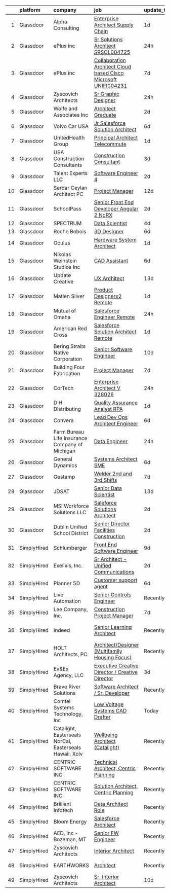 

|    | platform    | company                                                 | job                                                                                                                                                                                                                                                                                                                                                                                                                                                                                                                                                                                                                                                                                                                                                                                                                                                                                                                                                                                                                                                                                                                                                                                                                                                                                                                                                                                                                                                                                                                                                                                                                       | update_time   | location                  |
|---:|:------------|:--------------------------------------------------------|:--------------------------------------------------------------------------------------------------------------------------------------------------------------------------------------------------------------------------------------------------------------------------------------------------------------------------------------------------------------------------------------------------------------------------------------------------------------------------------------------------------------------------------------------------------------------------------------------------------------------------------------------------------------------------------------------------------------------------------------------------------------------------------------------------------------------------------------------------------------------------------------------------------------------------------------------------------------------------------------------------------------------------------------------------------------------------------------------------------------------------------------------------------------------------------------------------------------------------------------------------------------------------------------------------------------------------------------------------------------------------------------------------------------------------------------------------------------------------------------------------------------------------------------------------------------------------------------------------------------------------|:--------------|:--------------------------|
|  1 | Glassdoor   | Alpha Consulting                                        | [Enterprise Architect   Supply Chain](https://www.glassdoor.com/partner/jobListing.htm?pos=128&ao=1110586&s=58&guid=000001832118b030a673aee402de70f9&src=GD_JOB_AD&t=SR&vt=w&ea=1&cs=1_f1f412be&cb=1662707610096&jobListingId=1008123866594&cpc=C63BD00756FD6F58&jrtk=3-0-1gcghhc2qi3ak801-1gcghhc3bg4e2800-0f2919c186b0221f--6NYlbfkN0CmztqN_51rcXXt1zGaqXL2SM702I5KuCok5O3lQmzZOFwxmpqFAedJIljPvkZxaoGJet6BYg172VNEkO850YfjkdFH9wybXtlst-4EeIegnps1cUml9eupLBDoVMzly7tM8XzcwjG7q4JzjlWb1Bfowr_I-sMe6H0YmSNgc0r-X3QVMYBo8kkLVW-WeiNqMjw4oTtGi2RntVuGcceIELJlbo98L3isJ29HZxHsPwGc2BXZ6Yy07AbYecEiBBKHc19szj9r_DIaFejdKxH9olR72njTh0jv7FEZzT6sDWvPEddY7_rhtiEa6_66ZU42Ht1J7l6PV0oPTeqJkF1TedEasbc5oW0yYSiDFNYrhYq0dXrPSX_U-zOhtIkK90qgTh3raOD1snUksMy0JFjah2mPEQT_zOkGPjZYLVMb4lykGZJb-zO8QwKbNWo1t0iChB3TE29K7qU0POCgzszFe0kDtdgLj9BsmI93K-lFn5tmQqyfLX4GQKZW1FQ1OImPaFsY7ukloIXa38UQcY-D4vjr)                                                                                                                                                                                                                                                                                                                                                                                                                                                                                                                                                                                                                                                                                                                            | 1d            | Remote                    |
|  2 | Glassdoor   | ePlus inc                                               | [Sr Solutions Architect   SRSOL004725](https://www.glassdoor.com/partner/jobListing.htm?pos=124&ao=1110586&s=58&guid=000001832118b030a673aee402de70f9&src=GD_JOB_AD&t=SR&vt=w&ea=1&cs=1_6ff80830&cb=1662707610095&jobListingId=1008126519876&cpc=47CFDC01B3F81FAC&jrtk=3-0-1gcghhc2qi3ak801-1gcghhc3bg4e2800-0a40b7eeb76975a9--6NYlbfkN0B4q5ZfxtiYuHthRCrlNTaH3IgnRrb9iipLWN6eJD-7mZ_ik5fnnuNKhefJl6Hd362-IF2QEnl7wuFsiZNAWhMq9kWoPPEJl1ucA1dW6w9lfaRNQ7N6r5SWeutZ-_DPHH6zMoHjMb6rgoyo10osjnRgmQyNexeCaq8U-LR3WrfL5MqrAFM4x-ZIB-pSWU0Fz_W55Wpr8tzULZMDy5fHjVei9qKLhRdUH4U5sCDrfy-ujuQhjIsq7tkBuUKlIjrql9PKcuQFMLbtWEQIfffWRQv6s9WgVhF7yV6dXozaMGZHQMsSp3ba0CUob9epA-kDrbTHt6O21_vlUH0PnN4F8mP2y6YNFHSyU4gLD7CUKm_waY6sYaMQV_59aRPz5Ms8SZ36qpV3x0clSYWdVM-xv9_lOcgpkmrqwDr1_gA7vtwtQ2VtkME07cuC74YK_ro0jkwMhCefehBuplxYakM-lbA9B4_bbuf0CbeGX57WKck93LrLC6OhXqiXdxj6B75rSefZzhsTP5qdtoqveL5Z6581OiWH4vgyvkw%3D)                                                                                                                                                                                                                                                                                                                                                                                                                                                                                                                                                                                                                                                                                                             | 24h           | Milpitas, CA              |
|  3 | Glassdoor   | ePlus inc                                               | [Collaboration Architect  Cloud based   Cisco   Microsoft    UNIFI004231](https://www.glassdoor.com/partner/jobListing.htm?pos=111&ao=1110586&s=58&guid=000001832118b030a673aee402de70f9&src=GD_JOB_AD&t=SR&vt=w&ea=1&cs=1_76cbffc6&cb=1662707610093&jobListingId=1008111501003&cpc=47CFDC01B3F81FAC&jrtk=3-0-1gcghhc2qi3ak801-1gcghhc3bg4e2800-145419c00ece1ac5--6NYlbfkN0B4q5ZfxtiYuHthRCrlNTaH3IgnRrb9iipLWN6eJD-7mZ_ik5fnnuNKhefJl6Hd361Yl6PZgXliU_tR5RV7_TL4njM3YwuRYc43Z4IfFxjfcBfirQSRCYblghb2-5P3vKrojnzRJnYj7coYTuNhkT7_aWltj0nCFX0-n_0TzyFsZArV_0CFrB2AsoBLGrUV5py3dxa--Ywz5XAOveHO9ls0FepP-bnfH6b3T3t68_en4qKYaX00zg3JLLQcd0nsAwlkbIhS2CnrKdnD-ATS8NTRrAd3KCEcS0U9D21rV_f2wXQJ_BBcswc1325bPpb_xy5uaFJZTmiImkMGRQRlFlje_PQH_KBxr4AXsFq31Oc06OOdTUKrkWO-3F6vLoq3949llqOi_gEoXsDYsuzf9wTT3JtUomly_EqL4o2GamM9XE-Y7GfsuuDfa-cFX_1fy3T9AAB6LmW84YQC_szImVendYr-Ilbl0xQDwvPCbE_CElHD4JffqoyU37K0noQxCYVZyeeioU6G4RImeiA5VvPRlDZaNeprK5JnvwJIAvg8gEGJM_-UuFcn3I75ru4AjkxkzOmE2HOp0vQoZhEzIIQ_)                                                                                                                                                                                                                                                                                                                                                                                                                                                                                                                                                                                                                        | 7d            | Remote                    |
|  4 | Glassdoor   | Zyscovich Architects                                    | [Sr  Graphic Designer](https://www.glassdoor.com/partner/jobListing.htm?pos=122&ao=1110586&s=58&guid=000001832118b030a673aee402de70f9&src=GD_JOB_AD&t=SR&vt=w&ea=1&cs=1_4ad1845e&cb=1662707610095&jobListingId=1008126238937&cpc=F7A2269C793D5877&jrtk=3-0-1gcghhc2qi3ak801-1gcghhc3bg4e2800-1b776bf8ab96afb4--6NYlbfkN0A-cCLwqDCxWDl5XOvDXmRd_jo8w6VlaaYLlS1nNaGWYDcvOh7vx8j85Kn1vf8hkKWxLVP-zaNRCVWkpFpeFp5NM0QFF2HgZn8W5knSE1uo_nrxxi8y3d23gAsknojnflT6Knut6PzsNs33P7FvAuz1uqgoLaq-_n1z4wdT9F4Q9pRZwueVyk-GdY-PsgVvz60mQ4bhn7QNkOsD46bPEToYzoNDkuxuf-1HhzFGrklZvhdS3c1Lm-9v85LFdw2oRcyUBmL0IQgW63ornxdJoATBWE3Gqjw6D49PyfwtbgYYUcTcJHop9pdyrJ-YvXMjO1nwdslCP8oBallkkRIjDKX1qQ1TZlR73eqYmv8myUTWj_kd8g4eXEPZFgU02Tjf-V-u9CUkKFKiFbNfiBWKoTs_PPxCmsRMmRUKcUCzkQi_2pZFUP-1iuTW-ioNdZBuan_9euATcd4nnQr1FT6GN63_8x-43RqC2H3hdrLhdNMnEXN15-IpDMfSStqza9TfRMg%3D)                                                                                                                                                                                                                                                                                                                                                                                                                                                                                                                                                                                                                                                                                                                                                             | 24h           | Miami, FL                 |
|  5 | Glassdoor   | Wolfe and Associates  Inc                               | [Architect Graduate](https://www.glassdoor.com/partner/jobListing.htm?pos=126&ao=1110586&s=58&guid=000001832118b030a673aee402de70f9&src=GD_JOB_AD&t=SR&vt=w&ea=1&cs=1_f8fe0b2b&cb=1662707610095&jobListingId=1008122110223&cpc=03F67E1B243A1AE3&jrtk=3-0-1gcghhc2qi3ak801-1gcghhc3bg4e2800-9a2d8be063e10eab--6NYlbfkN0DSuD1-i6yOw0A_spq0-wUw3pG4wGEpwghfMfT3FNG6r9av4v2MNC0Ecwcxp_prGNJXJCaZUQZWQsTpWn72rWNk7diq2XhfkdvSQfwFSet9Uj9AHUzgUOyciT9F_k_EmnaQYGMEpJKAvYa3RsTQ9_lhg9nCJZTY6f3pYCpvWBjhdTC59tZs28_n_-6u7z6qRE5FuqHDrj4tWFiWsz91iG7CN0oAktc8HGr8ycOBHWwJWs64m7_1Qe2IIU4b-FYP66cugHuvoR21AZS2F0wGUoP5Zzv6hLddf-m1syTYoTBq-GaMSUEownOIPKaKPfh2LGt133jM6b7UaIkkD5Y8-IjnXP4Vxi76EbArrQukMFUurB-FMWX9sfPd8NslvAFAmeG3WGapbd05oYqR1geS2z4f0XovYqEpsLWgXbCW5KuuXkVkwS-RBVt5_wpLbEb8Q0oLuXHnc-ZAWIjE-pyzDq8dLp-4soFrweHD8ftO71DyaDCEImFSevKE4G-9-ObuJCv26ySNtfLBCkLa07mZBgCKiUOEGYQQ0dFv2Cq9dm5TeEq7p_Mhg6Wqsfm0M2uN3vI%3D)                                                                                                                                                                                                                                                                                                                                                                                                                                                                                                                                                                                                                                                                                               | 2d            | Fort Wayne, IN            |
|  6 | Glassdoor   | Volvo Car USA                                           | [Jr Salesforce Solution Architect](https://www.glassdoor.com/partner/jobListing.htm?pos=102&ao=1110586&s=58&guid=000001832118b030a673aee402de70f9&src=GD_JOB_AD&t=SR&vt=w&ea=1&cs=1_7ec360d2&cb=1662707610091&jobListingId=1008114221321&cpc=878687325D2A5CC7&jrtk=3-0-1gcghhc2qi3ak801-1gcghhc3bg4e2800-8895955db7092102--6NYlbfkN0AO-lx13pzomzdSppJUWL3QXsQT8oyFk4U4LWH8QC50Ctogpds75WzduLbwVCt0i-ZrUHt8k36owMUDCSV4qAr0CS75ll3MzvkkwJvSla3IzsC9_BvG2WEVBRbb8LPcOz-eyID65ahjECUD7PQLg-FmCtFYjODmk0gFBA9DIh81l81LtSj1WxXyRmR4_sn95lC-5BYzTZ46il0YU94UVNkRdqT_wHlzLqZBiPgHYRA5ohWqUFz2ypxR1KB0wjKVteDar4i_tn7eCZdP3P3lOg4lQHYT2sfZ8Ge94xn5eVkOe2KqHAqpIgRHTQo9PkPKakwthBYCRXZGuL711rFEKaEaQBCKYoogF8bBWUkq63ITf49-KjeEXVjeeJySF806QHHOoiEQoT9B46hu71jMq1LGSsNzTaqMapRh44IP0htbunq3HsioKIPKSR6FCJ-rDyD7sw2HBwEjjk21Ho2mmG8nKbZ6fYvukF7ImjK91vnfO8nKx2azkmWmau4b0K7ZcFAlFVnXe7nEx8K2KpZ3sWot)                                                                                                                                                                                                                                                                                                                                                                                                                                                                                                                                                                                                                                                                                                                               | 6d            | Mahwah, NJ                |
|  7 | Glassdoor   | UnitedHealth Group                                      | [Principal Architect   Telecommute](https://www.glassdoor.com/partner/jobListing.htm?pos=123&ao=1110586&s=58&guid=000001832118b030a673aee402de70f9&src=GD_JOB_AD&t=SR&vt=w&cs=1_55bd9354&cb=1662707610095&jobListingId=1008122745037&cpc=4F748F1840550ABC&jrtk=3-0-1gcghhc2qi3ak801-1gcghhc3bg4e2800-271d9ce694f8eca2--6NYlbfkN0C8O9VKdOj_1Zh75e9_CvYhSsWVxS1Pvi5WUWhsf4w7FOycHcR50Ta-CQORLM6vDVeyuIfRzE9NGJXYRHLhwj86VBnkZSCwwbk85Z9Lhsptl-YIAojNE3--OVbo3RcOH6Jdjt6uTlIKQPq_AAPtzGhO1x8tXrSCZ2EMGWt0ezkAhZjxjRv4f7pelOVLC5R26Gh4XKCy621ACIrRENdgYx8kH2EWa4oZahoQCxvleEInWqzLK7vnMykv7aIqEHyLDsRfLPuJOI__LXPFaobcKALi244RP18TXWXRYAfobV-9GfOM9sFAETaam9eFb3hnTZGrLg6rqIL0Dl7mfHgkxmcFGhj2VFCUiAKs0hmZAWbNWBqhgMS_JPUIBEoNadQ5Be3XwkH_zx9DWksgoXO5Jf-m__U_IB1O_0MonJj-mgikSOrEpRgA-OTTVH32nwQ5dvI%3D)                                                                                                                                                                                                                                                                                                                                                                                                                                                                                                                                                                                                                                                                                                                                                                                                                     | 1d            | San Antonio, TX           |
|  8 | Glassdoor   | USA Construction Consultants                            | [Construction Consultant](https://www.glassdoor.com/partner/jobListing.htm?pos=101&ao=1110586&s=58&guid=000001832118b030a673aee402de70f9&src=GD_JOB_AD&t=SR&vt=w&ea=1&cs=1_9318f334&cb=1662707610091&jobListingId=1008119416540&cpc=FE3523028A84C9DA&jrtk=3-0-1gcghhc2qi3ak801-1gcghhc3bg4e2800-c45002d9429f7e6f--6NYlbfkN0Bi-g4OEguhQEx4pjzkmulzkFDPdVMQm6g82nLRMcVRUEL01Dp3X9kPhD_HE5lV52XpYshjxGADEFbLnsoa77zKfnqKdgV77-efptYxp0yYS2mm6t3NqzlB_U5TQzrVFb4xWwf-nafahi5oHN5BeukPpwjVysTnjws6SyI-VCi2IZAL6ufjJ-wXJ0xSqPo9hkS7gLwBSFaCxGhqs4ufmtsTjEDD8jM4icYEhjD3lpYMBHz5mhI9_kufmBPcJuvlpUhSd8TLU3JkRXCdw1TuCC5eAcaDkrwlS6NL_jzBwXhLbXGlzRlsXDrYyPCI8T-bfBgF4_zG1LyOKgnfVDpxu4tKw1DhpqUPPKeMZSkD-AEPFTRDkML8OSvpo2GPIXn7PCo86738R9nmy3us-eXB6Nk45czIQxSGbCjKk_OcqZP-UeyNdnolmibjbPsZz1Boqyei1eCu0fWnmbxsCA_I06wwdYV75gUFgSvl4M8djT_JQewSYnAibAvTMCvpMPgMmsvJKrWT00Q1dA%3D%3D)                                                                                                                                                                                                                                                                                                                                                                                                                                                                                                                                                                                                                                                                                                                                            | 3d            | Austin, TX                |
|  9 | Glassdoor   | Talent Experts LLC                                      | [Software Engineer 4](https://www.glassdoor.com/partner/jobListing.htm?pos=106&ao=1110586&s=58&guid=000001832118b030a673aee402de70f9&src=GD_JOB_AD&t=SR&vt=w&ea=1&cs=1_ca258835&cb=1662707610092&jobListingId=1008120854082&cpc=0AD9CBC11EB69ADD&jrtk=3-0-1gcghhc2qi3ak801-1gcghhc3bg4e2800-07719271820f7c5f--6NYlbfkN0APToHrk7ILONyRglvlT3LJMO76dZGJsKlG8WQjsY8CqzJJDeCOMXQiq7VA7DWOeFVRHHKtoArcDxj5FlvAFsSOrl0vo8PbMf3oi3NftUsHmaPnnNWQ174OElIh9a5SBLBgdpXh5JcjYlIwuEWo6hGnQSEFJm6B-0qQNJdDciyKV3B3TMVOitN-QNKJQaw9fQHKFVmAKhkUfz4FADSyO99jyKzSUwXsGk_hZmOCuq1MMwtm8xoAtQ5VnKkVqhXLNabUIulpMXkGHFrNnAfrFgYtWhLOI4KpqpYyMve_Orpgf9Zknhon4wmNymov0A2GXVd14VKXRpS5j9gSP1mJTRdU17yKGSlocOuGNjSoHFSJ_tykW8wgucm7y9XI0FSyLsCQbt4EYsAYevaflXno1IhekvGuRg7gFyMa9nRidpop8GcX_cE6IC84DwXtY9e9VYNyQaFcvYflO4CItNHtdlJCNJz4sC4l1qthX_6Hx9cbHZAZP2oHECEMDed9OnfgDOGeq61-jdWdXQ%3D%3D)                                                                                                                                                                                                                                                                                                                                                                                                                                                                                                                                                                                                                                                                                                                                                | 2d            | San Diego, CA             |
| 10 | Glassdoor   | Serdar Ceylan Architect PC                              | [Project Manager](https://www.glassdoor.com/partner/jobListing.htm?pos=103&ao=1110586&s=58&guid=000001832118b030a673aee402de70f9&src=GD_JOB_AD&t=SR&vt=w&ea=1&cs=1_ed4ff499&cb=1662707610092&jobListingId=1008098608273&cpc=9C4E0D792DD2EC34&jrtk=3-0-1gcghhc2qi3ak801-1gcghhc3bg4e2800-f7fa12e3d7c7223d--6NYlbfkN0DU4x5ibxDlcSVArBjoXCV3nOlcLa19PJs1BqdU9Dxbj8SzLpnFmEuwkZNuICGMMHEVcdXDIHfT5s5j3UOtYEpoiUczjQiL11nzaRyAVmET8nMsKJTOj9GrAQOpvJLGLxlzxrmbDRo5Ne7l8fKbS6RR_dsvtQHdJtlOYCioaj5wAiU3VQxLhnbIAgdCbgwEj819Ge6mYEQb60bYg9SXez3AYJ9gK470SpbBs9KKuq2p3EK3w4tJr3LZSCHntPjLKU00xxjZO6zC7uYZGDkUxS86YhTRVRY36h1kuxkC5DdeGlBjZsBLNJ--7ZA_UzwLeUOJdFjd0UU5TzstFCZQyEosMeG32bL4hd_sXxICvBZAoiOxBlitJ3-lKKv4P8cxpoCVIGNqDXgE61JKv2fenCzddJZFLM2RVlH3SlAxhvZaMCYlgjiGYa97SZcDc_mPmVEsoCVJjS8r11dMAl0v2LqdqdkbB-EXZhrQzIz0v_wJqolgPaxSlagVyq2aAbcHrByW19lbK_krSw%3D%3D)                                                                                                                                                                                                                                                                                                                                                                                                                                                                                                                                                                                                                                                                                                                                                    | 12d           | New York, NY              |
| 11 | Glassdoor   | SchoolPass                                              | [Senior Front End Developer  Angular 2    NgRX ](https://www.glassdoor.com/partner/jobListing.htm?pos=120&ao=1110586&s=58&guid=000001832118b030a673aee402de70f9&src=GD_JOB_AD&t=SR&vt=w&ea=1&cs=1_793b736b&cb=1662707610095&jobListingId=1008121512319&cpc=8795CF9063CD573D&jrtk=3-0-1gcghhc2qi3ak801-1gcghhc3bg4e2800-ef4c34bf84fcf32f--6NYlbfkN0CtwOkgDuej6vPfWODMxjOIyNEohQmdYMppGq8y8dOpBjbpduG2qn5B-t0q6mxYb5bHuJnKIx2GxG2QXDeO3IazNtb0diORnR7P6YQFnu0XLDnKCrmK2whw0KfA0431iy8rO_ADJIhazAIqCn-LViD4QnygFJLOl0ycfJ-TG_BHvyKdKe_Jjz_bURH4Q1gs_VlddhIFyiTk2JDAk2mw6Ce57pDKCDjteDsoCDSJToohtlSV8a-ZD9mG7DM-4bYjAWMcbxodDE9KwyKs__iA2lHJuEARCPU2rWxIHqBe-ahoDPWoS7fUNvQWhIlK8DHUTtepTkevcEWxLpL4-DARultWmfo-vrpFPs4OJML-Rvs920a6T1Uymk4uReASNAIbe_fbb9v8OqXSgEE4QDDSEdn_7uZKESIrIpQUeCnSu3LKHL6hWvIKC_kYSHtWpJevbS-HzKThkFYTKbIdyb9fti_lCC6V0deVhIZhR7ndaJNGlabIYTNong9wa42ZbTF0MgU%3D)                                                                                                                                                                                                                                                                                                                                                                                                                                                                                                                                                                                                                                                                                                                                   | 2d            | Remote                    |
| 12 | Glassdoor   | SPECTRUM                                                | [Data Scientist](https://www.glassdoor.com/partner/jobListing.htm?pos=118&ao=1110586&s=58&guid=000001832118b030a673aee402de70f9&src=GD_JOB_AD&t=SR&vt=w&cs=1_d0b4380a&cb=1662707610094&jobListingId=1008117162720&cpc=BAB9AA3F436D8911&jrtk=3-0-1gcghhc2qi3ak801-1gcghhc3bg4e2800-a5b87d4596beee93--6NYlbfkN0CeXNZYxOzgf11O9-TFJft4I5QLQjKTqoL33Rtx55G7TvJvoeF0OvnalWemQxNwsZtvtuPLwSJKvWWC3hv636-1U5zIEbFuJcz35MgsyXELvG8_s7lmUwZEG5hdQZF_w5oRZtbWpazCByXPYETr_QctinUgdujG4yabY206OGN-Mn5h7mG-EK0k_hBLiHoEOv2gDwe9lCowa9GKlsj-vbs06eqYFDR9KtfzES2CL5tJMNvTiFkcqAhixvZNLkLtXizttcBOZ5DX-3bbR4MYLn6mL7KfER61H1m62VswOIx7CFyOEw44ZwEzPsSIJpjoJrcYw6rbb2fru3LiFPeMtsR8GcJtVzcCGv6Rlo_11jJnTjJCYStxnlABoduY3u6Lfr78_dCn1wNYHcI2K2Wdn4JxQ54SQUVNUk2YS50AirFbnnYUCdCnRzDG)                                                                                                                                                                                                                                                                                                                                                                                                                                                                                                                                                                                                                                                                                                                                                                                                                                                      | 4d            | Denver, CO                |
| 13 | Glassdoor   | Roche Bobois                                            | [3D Designer](https://www.glassdoor.com/partner/jobListing.htm?pos=112&ao=1110586&s=58&guid=000001832118b030a673aee402de70f9&src=GD_JOB_AD&t=SR&vt=w&ea=1&cs=1_b95a4f94&cb=1662707610094&jobListingId=1008113790270&cpc=FD56AAAF1899B499&jrtk=3-0-1gcghhc2qi3ak801-1gcghhc3bg4e2800-e43f062140853234--6NYlbfkN0BKk0BP73Edisr-wZ1rS4C1GbKnMOsvdEpjijXua_ZIviSv3mvQFk-cfmaFMWQT51CDV1OtzRpnb5dnmyueFdsVUe5Hd5waglllH795DWP34YlpCryXhAavGH9OU89PQKkwlEfQkedyRUJEOTI-GBL2gjSbdos3_qHMhupJS_RKWMJdVNWe8A-WOqcARP-DiMmaj-5hjFhru8Wz38tKoDAadR4_l6bPBw24bLCQlcU7UIEYGndSkuM7UIUjMGhWuE6daNm-_Ab0GgC8pT199ia55FL62FzIyVOL_S_0CAnbbYRWG8tPdnC5pEq_g5QDKKxjrEd0mz4Ao5IeG9SfkRHIE7zyVk02tee6wr6fWf5yOZnwywKaOtGJaTbZ5OlWO05iHaxnvn2zSmGtgixF3kINs1VNlxUf8oSq8FQqE2otDxCrti7y51WDAddXTQ3xgScZMl1PiDHJ4-t9wmUsh4cV7xNcEf2HAklat_cvUJKZert94HT0-1L5)                                                                                                                                                                                                                                                                                                                                                                                                                                                                                                                                                                                                                                                                                                                                                                                    | 6d            | Chicago, IL               |
| 14 | Glassdoor   | Oculus                                                  | [Hardware System Architect](https://www.glassdoor.com/partner/jobListing.htm?pos=105&ao=1110586&s=58&guid=000001832118b030a673aee402de70f9&src=GD_JOB_AD&t=SR&vt=w&cs=1_9df8fa23&cb=1662707610092&jobListingId=1008123412388&cpc=A0637F14311B9419&jrtk=3-0-1gcghhc2qi3ak801-1gcghhc3bg4e2800-7498725bb33a79b0--6NYlbfkN0DYl4UJW4r1Vl7FEn6T9F-rD9lpC-0oMJVSiWjK_MGUd8e8cHXcpv6KPyjLHZEfqkVogC66cl0Kf53iEY2NG-8uRKbmsk36Hu5eeb2lhUliVHhSeYP_GayDH4LTvHZhd2xkywMTopsgZq2sOQJP0gsQDbVPWH9qa-Wb8cpi9oQKib6biCR6QL89LsD_sTEf_DYV70bkQkk_vUR9obQFtUzY0GXFg73unFAqfSG50tydBCeUWHUs83I459FmQ2tXo_vHhrGr6ghf3vMMfLXSsNo5MZPg7RuZB4B9WIiThtF1bWwK4tNjPi8D6LaxfcYz3n166GJYIJdSfy7Tvqn3_TnVfCvRYHQXX7TTEiHg-JA7TEc8723gcU8x-sz1QtY6nHqgqA6xher-m2jIDrJgutLzrkwDh35jP3VfAaRsA51c_Mdxfoza57-7a6jr0WmTc1_R8ps6i40YHmTlYmUUGfvD1nk7JsXrYdJ_VckR3tcW6b06aCnZXAJWtDPnlQhuH147T97swhTlYGgrzyiKWoDwCtmxUXGavTN98fdl_s5rQ5NvmRi7olxfDFhs3z5VSdAonIue1YwoJRgNAAXGek-ZfYbGnKjZEz1IsL-BFD3stoAvEoF4yv4H0UKbf0SUBiJ4qwmLBxUGgTkjyNk6c2bdg36imHNRV2gzR_ihTh7_C9s1C3p4_2izwvLrqWGh7jDTdNxn_oUgNwz8_WSGM0wCwQyUY40sjbFz_ZKA9SbyJY1ttdx2PYKQGdXgxlo7Df0tb3A69JNHQJJAJbAXxslyhX3WipbzYkyLNxFacC5o7zGGS7bgTC_yQ1ONnIc3heerMPygUMB6XpefVl5mh27zl9-LEc-yLJSTQ9EzICxMDSRSKfnMNrPi7o2uBz8KqyUXa0kIybp5QQnrjy1JpsqaID9NF9d94i6oJpGQG_LcomMXy_C3jc_zl5Vyc6KzlEzAp0ymEJ8DF59UKEHzxPljalk2w0-1c23LIp9YReYbhkuSRP3ATA9tkU4CcDfsl6ipWKw9xSmUihxta1sABAJFY_I-6vH5gdQK-CNHFS0SeFOxbpiqEWNcUllarcNa8Ls%3D)                                                                                                                                                             | 1d            | Remote                    |
| 15 | Glassdoor   | Nikolas Weinstein Studios  Inc                          | [CAD Assistant](https://www.glassdoor.com/partner/jobListing.htm?pos=110&ao=1110586&s=58&guid=000001832118b030a673aee402de70f9&src=GD_JOB_AD&t=SR&vt=w&ea=1&cs=1_dce9144f&cb=1662707610093&jobListingId=1008114506738&cpc=14D5209370AEC984&jrtk=3-0-1gcghhc2qi3ak801-1gcghhc3bg4e2800-13b980541a5f190c--6NYlbfkN0CB1tmP7rfbaHtYFmPjg1Xv8BJr6DUbyz0HQmM4H563AurHCftAr469CnriIX9i-Sr50I0lXl3OfRIntL30uyPWWs74tSz2AFMHnF6QkhJc0feNUC-bVP5_RlWV-GSulLUP4wsTzaZ-jgiZ4zf-9n7CttsK0_FX2Tn06oLYxiG2ejn9QnVNypufp_PhWgeAmkV_CNVF-24mq4Mq20OSxjsYWT4f5IwZNW2-PBBQ6CCqOOWlGRLz5EJAcoeQ8z24XWZQ2gAFjMmcY1fG70uJTKhcEBT6JfDXA-MsEIjljFSA7pdnuJWbIT2QKuNuNSDo7k2aAmLOxbAiSjSA_O-U4XVJSa1skukssnszBoU_zMAanc1kVuahYl_ZCIiN3do5LxJX7vzk8dKnCUKAzP19sxGtJ2PXEr1MkQd6vHerbTI_bqRy7GOpdfXpxbRoTluYwpjCPOmrPkw_34IhbxAWr6wPLTGgraC4ZxL0tn6SnbPriMjXyg6IDtaN)                                                                                                                                                                                                                                                                                                                                                                                                                                                                                                                                                                                                                                                                                                                                                                                  | 6d            | Long Island City, NY      |
| 16 | Glassdoor   | Update Creative                                         | [UX Architect](https://www.glassdoor.com/partner/jobListing.htm?pos=107&ao=1110586&s=58&guid=000001832118b030a673aee402de70f9&src=GD_JOB_AD&t=SR&vt=w&ea=1&cs=1_8a7ca7eb&cb=1662707610092&jobListingId=1008096713042&cpc=B05B6D422C45E27E&jrtk=3-0-1gcghhc2qi3ak801-1gcghhc3bg4e2800-9285f155ef3f154f--6NYlbfkN0DF4JdSRaWHSzFtO0dU0z0n2g5HrAD7s4xFpJdPwYwiPvCSpphyK0hydOxgl7DMk_OZZAFFOQo_j3dLoWAWOziY8Gax-fyvg5OysTBbvHrnawRmsaS4LnFg9Jg6HWjelE9VkCQ4AX7WM_Y_iSiJgKmjwLt-G8w14TahcV8tsRUwmozmY4VwZuVWiQ6BvuQWOJ_6F1_OpOYQnmZxKMZlZuhGZ8mXQmNXBrsvTLyQqxP3kDq8xVa3vG3qfgJ660spNGrCLWKNBKunT-dZpp3Q5Z2MLjM2ydiEuGVjUkRInJCH6Pe8RfgssOIjUUpAgH6o8xL2MVI3nh1JxYCi5PUvm4_yQiaDBHNlMbByEUknyP79FosWPX6qA0XN8tTyBL90Nuj_W6X6QBVVq_HZI91crDh-0BhbZR5sGQZRYBUiyEx16JFn1h128sNetcrCX3eCaceYFiX2f6Fc0ava50OM8IDRQ4qs3FHt186N3Uv7qpteBszUjbYf6PDnUqEyWaChUxQ%3D)                                                                                                                                                                                                                                                                                                                                                                                                                                                                                                                                                                                                                                                                                                                                                                     | 13d           | New York, NY              |
| 17 | Glassdoor   | Matlen Silver                                           | [Product Designerx2 Remote](https://www.glassdoor.com/partner/jobListing.htm?pos=127&ao=1110586&s=58&guid=000001832118b030a673aee402de70f9&src=GD_JOB_AD&t=SR&vt=w&ea=1&cs=1_6c6a4810&cb=1662707610095&jobListingId=1008123518466&cpc=F4EED0218A761C36&jrtk=3-0-1gcghhc2qi3ak801-1gcghhc3bg4e2800-1b2677ba35a89db8--6NYlbfkN0ADTliTSg4K3aDxe8vkHVVj5ml6bx8ND6Ab8oliGx3AtQak9O875La2bFZ7Jqdg5u3YI2HS_eQ5PQL0WnG8XbninWLubs9JuYsPDEoMl67-tFs8QJVfz8as_ieDGzq1slJaRAEsP6sasAyMuVD0I5bxDmy75urc2nYyA6YyDnVRth1MMP9BBLXqvBKF7bSlpXzlgR6WUiW8BwrW-SYWywAVwCEusrwitVipdrTaUa8r8PjEIoVKRVEb1F9GUTpODwnexxu3Xt-NMCp9i_cs8QiKhvv3kpvfcMnHK8PYEZChGsqLb8Bc1nS6S-9y47sUBsBlrIOOl-zwbuZLbMx_HbRjn76QZLfVhoghSLeYH_ThSwbnp5TxJZxfg0R42CuMyz3lGuzYMutazPUiG91YbE747KLG8MYAtD91g0fIiSWgx_0D-gTxMz0u6wFKUhsf_UVqKgPaOtHpHM7Q9nNWAbL3AH8WMKSuITGGXGGir6FvBhpizzxWxPuN)                                                                                                                                                                                                                                                                                                                                                                                                                                                                                                                                                                                                                                                                                                                                                                      | 1d            | Charlotte, NC             |
| 18 | Glassdoor   | Mutual of Omaha                                         | [Salesforce Engineer   Remote](https://www.glassdoor.com/partner/jobListing.htm?pos=109&ao=1110586&s=58&guid=000001832118b030a673aee402de70f9&src=GD_JOB_AD&t=SR&vt=w&cs=1_90e079d9&cb=1662707610092&jobListingId=1008126266615&cpc=7F406056C5176881&jrtk=3-0-1gcghhc2qi3ak801-1gcghhc3bg4e2800-2c430e978f3b786d--6NYlbfkN0AKY9t8q7VgAheoAs7efbXyhExMUVS6P88HBLabZoQOT6odWudF8K1nswEbB-u_gfhpoqbk2Gu_Ij1pbMkCaCxA4sFSufbrH3PyHdjj_IHJxKKO7ncoKR1mfChi40gAl32OhRk_6NkiabsT2P8gymBO4S0jupcXWeKmc9nP7kvawedH2Eyklsz78TKzHsRVpQpBOr-HFkZwoRXHvt3TZzP9ZTp3-g9DFzdkBJfju0DYky8IU0RcpcXl5y8XmYhIyNoyKbaRqBHK824IA239uVgvVgdUPJ017otQtmWRAALjlp8pguNR-tvcD0pJkKearZRsm-0O0VFnZraVptxGgQbRHUCGxWxJgYIGdXx8xMQ6tdfl8-PpqDPl0SJnp1SoAhSWSNhD9xZGAs5ayxtcDC3-s3CCxruND7yLxuELEW1XRJcHLmftWitmQKA7TQrWesEBoBCYpg7gYJ6bo-lHCo-2hFVyPISf9WTAR_Rk2He2mZ0GyYaPYESwMmD7ZJFC00FerFnY1bny5CMD41h9fXxfFmylLYAejaaJQapXq3i3gg%3D%3D)                                                                                                                                                                                                                                                                                                                                                                                                                                                                                                                                                                                                                                                                                                            | 24h           | Remote                    |
| 19 | Glassdoor   | American Red Cross                                      | [Salesforce Solution Architect   Remote](https://www.glassdoor.com/partner/jobListing.htm?pos=125&ao=1110586&s=58&guid=000001832118b030a673aee402de70f9&src=GD_JOB_AD&t=SR&vt=w&cs=1_79b7a01d&cb=1662707610095&jobListingId=1008123704548&cpc=FB7E4A1762AE5BEC&jrtk=3-0-1gcghhc2qi3ak801-1gcghhc3bg4e2800-85eeadf2f5be3ea7--6NYlbfkN0AuExZ2i9P02DWeZMwYxDgkaAj33Y503-fFXTHnMcc7qgxBA64-gIH2hsnHKd6HV9ErCfMjetjZYl8s2SI6CoKUji5uVKe9X2HAk4svJ4VOOzRzAa9-yVJKv-00NX9pXk7saKisOCUJce5TvE5y22rNg1aJFpEfoZxipCmKWBjR1bDCpVY1mHiqgFDLte2U4ff45FDia94IVUupjJCtMdL9jTmC15ywj_dc2ENMVoFTfp8piNRHGZP8nZ1WlQ-QpP4w6rsGjSl0IunnighgTTjSGBJuGNRFA79nhhqT7nTF8ROIQhJLSzDoWVcwYLnJujjoxlWHAEBv1jwbrcmu6hoOPI7GvKWxQvQiedvc0tv16kcdHwUSaEdmPlCiS3BQh6YEb_d47PG08UBNA6GJghENqJTEP5GZQRL0MGevk6RPSAVXvBEkbAYkJk3t9KNWBhMyAXpNampLKPHqvaqNFITAfcqo93DnLqPC-eWbBvJEk3H20YxdRAOj0_n-cK8CTS1fdukvkOunPbDjiWFUJwp8e-4zKDciq-4%3D)                                                                                                                                                                                                                                                                                                                                                                                                                                                                                                                                                                                                                                                                                                                | 1d            | Washington, DC            |
| 20 | Glassdoor   | Bering Straits Native Corporation                       | [Senior Software Engineer](https://www.glassdoor.com/partner/jobListing.htm?pos=129&ao=1110586&s=58&guid=000001832118b030a673aee402de70f9&src=GD_JOB_AD&t=SR&vt=w&ea=1&cs=1_44c59c18&cb=1662707610096&jobListingId=1008100958448&cpc=B076152010A3B66C&jrtk=3-0-1gcghhc2qi3ak801-1gcghhc3bg4e2800-d972ca12dae8838d--6NYlbfkN0AuAjYKnBHsdkcMxrD7ZJITXxV72vImVt5xOyKRJQecNA8AfK1fwiaV1CMCQPoLFpaWZzzCq_GLrM5-be7cvb4f3TbRgQhE_1cGyzOiECaPJ4sVHMPwUX8ZaWN5QvpIH9vqIGHJWpQM4L2NtUQAcb2knvAL2WKyHeQoN9fdcuF5VlTcIYnppjJGs2sXypmSpjKbPxZ_0P7cTM_pxubCnjT_DbIddBeMpQc9mJ8SOSkSat6-5Vx1l8GDImkI1njDsVRYW1gmtriC3mozoFSQwSBgXiyTbDsp0TsvqSV_wyXhbIXVs_f8AvXSbZcsI24KCVEEvRqmdeCsoKWLttjxwNHNgWln1voUlxEydgXkGy59zVeT7RXpOJhdc-HEduhTKuiyVVd2kf2B0pRZWaFcdV-GpGSKEAFetS7-F17nIyowZBGdepiZQuKrXNNhFf_4chWhbuwtSxrfhE-hdyFrYj3bycVG4x4B_pZfJzdWik_OixOyK-hZApCZRwdoua7nOeE%3D)                                                                                                                                                                                                                                                                                                                                                                                                                                                                                                                                                                                                                                                                                                                                                         | 10d           | Remote                    |
| 21 | Glassdoor   | Building Four Fabrication                               | [Project Manager](https://www.glassdoor.com/partner/jobListing.htm?pos=117&ao=1110586&s=58&guid=000001832118b030a673aee402de70f9&src=GD_JOB_AD&t=SR&vt=w&ea=1&cs=1_5d2c6c8d&cb=1662707610095&jobListingId=1008110594642&cpc=3028881457C6165E&jrtk=3-0-1gcghhc2qi3ak801-1gcghhc3bg4e2800-07be3a618655e72a--6NYlbfkN0ATD8makRFguIUA2kBtPFjvSRSF_0686P93hR8kgRoxSCKC9GrQg52sfgUqvwTT6SXQI89NEXuoDv9dzghuur-aeJpDAAuR0pZlQ2eID1a9uMQ0LYzmMgYZtSbojZAaAYdL2rozxI3_tzhEyEI3A1MsbJJ2BiPNZOg8T8QJw1uAmtMDTNbXkxe1nxBQFRsSQO2wH4LoLMU_OGQk8j6KOWfU97LzlQtjUHKW6cKDjgAFh61pFvP8Zf5k9bP9WrPjzqyQPAft_4U2HGKQuC9DfYtzSxT_DbT9OY07Qg0_1mQQm7GuZSRTdQWXtKb6f0dyQzElY9V1AGMSqwtUvomzmih5XnTTPl4GPoPib914zPwVf-g-JkPPiNIPVWQXfF-Je0TCeclGUyunTxHY2W3KTLp22NGtK2MJ7wQcwthqqAuZqnmA7ih3IMuarHADJHUJvKZT4DGUUMqUOIDEXYp39AJRRaOApqAdKPzJGbJ21pPjjp-Ig5fp4n4IPhz-HXAw-84%3D)                                                                                                                                                                                                                                                                                                                                                                                                                                                                                                                                                                                                                                                                                                                                                                  | 7d            | Atlanta, GA               |
| 22 | Glassdoor   | CorTech                                                 | [Enterprise Architect V   328026](https://www.glassdoor.com/partner/jobListing.htm?pos=115&ao=1110586&s=58&guid=000001832118b030a673aee402de70f9&src=GD_JOB_AD&t=SR&vt=w&cs=1_965164da&cb=1662707610094&jobListingId=1008126843407&cpc=8795CF9063CD573D&jrtk=3-0-1gcghhc2qi3ak801-1gcghhc3bg4e2800-59e3e7533a65c9ad--6NYlbfkN0ATCZlh4at3dJuJ3v9QYE_c1VOYF6jG6qQshNoY64OlFGro_RWsbK-5zPzk3sLWM73d29kWBE_ATypqFg70XYsB2DLK66Nyl2Z0VZTX_GkOLSsDITOglJg8MUP1TAL8XEzdRs_uEyIdeqPr2roVJSxaqb5VpsQ6B9nhiMPWd_pOADOzS_jJh1KHGkMNQMegCGu8kIIpLDgXyO-9u6nnpWzobs-1N3pD08xa8ln3MKg8f0SC5FRyH4jmaOe3L37opR278uXnumGL5FQPuuTr2nd8YHUuYQhJxyIVqVuVNfMWY4qw2uBvGnCUFWMMdkEue1ugoco34mI7-XvS94Oq4NFwR7kncfW-k4Y-s501KLW1cmcDuagFNQhEWXZOdcmqWVvtNohsw4PWMX4uIFSUQS_Kz4RzVFBSY0J9LT-RqiUH-cw6wkIx_9wDn-kx0r-NWheiLltog4rAM40Rx_26kq1NWYFAaJtkkHxsjT_Uc909BXykSj5x-ll6oUis5Ao1nkLPjQZMfyqB12BASFMePzOov-2jJ9NxMUEi-z9oYEHMPxbtMG5fdlAS1ges43WSuUOX5Silt1AILY7ENbbCBGm0GUuMve8SmYg%3D)                                                                                                                                                                                                                                                                                                                                                                                                                                                                                                                                                                                                                                                       | 24h           | Camden, NJ                |
| 23 | Glassdoor   | D H Distributing                                        | [Quality Assurance Analyst  RPA](https://www.glassdoor.com/partner/jobListing.htm?pos=119&ao=1110586&s=58&guid=000001832118b030a673aee402de70f9&src=GD_JOB_AD&t=SR&vt=w&ea=1&cs=1_cb5b88b1&cb=1662707610095&jobListingId=1008123616885&cpc=8795CF9063CD573D&jrtk=3-0-1gcghhc2qi3ak801-1gcghhc3bg4e2800-ee8b3c5bdcd04252--6NYlbfkN0ARtxYwSCC-PaJACJCdw-dYTbUBmXGqzKaAT_nYGkHf8y4mvq87qE0OOpt3qyIjGHY0B-2Rql3Ck2xiHwc8R7Cr1V7j7jr2zAxx7_H4HHGfh-NbOdDnGZR4ZjU_Dn-zHNn45RADKR_kf-xmRFJHo6kHdI8L_MkL5YD0w2c9rwpGSPl7xRTvd1N4jwSg1-mMn2uqIXt3808rslD0bl5ifmv0UJhxG24fHmHhowkzkRJdm4bobnmMZbgrSnbdMSgCiqnKx24Jf8Q5sdmnVhr0lcx0D2yeBVbLfDgxmetrwCvJQ4B2frKxvFvB_H3_wqArW_IXSVCIScI3MLi17P4jy_MxvQhLv-2OholLVXcrTttJ-lmPY6I-sWe6CkxK9Tw1CkicNRrwKh98PIQTh_VzRdV9FwfYgQz96eMT7k3gs_GLsPP5Kmo90FG-5TKSbGALbn6OHbzpCEWwKZZLbQA_BaYzEtl_yi127qwHk2HdJFfuVvYCMJIBOYu7-p1zOnITpK52FebI9jDWiQ%3D%3D)                                                                                                                                                                                                                                                                                                                                                                                                                                                                                                                                                                                                                                                                                                                                     | 1d            | Remote                    |
| 24 | Glassdoor   | Convera                                                 | [Lead Dev Ops Architect Engineer](https://www.glassdoor.com/partner/jobListing.htm?pos=114&ao=1110586&s=58&guid=000001832118b030a673aee402de70f9&src=GD_JOB_AD&t=SR&vt=w&ea=1&cs=1_478bfff4&cb=1662707610094&jobListingId=1008114438030&cpc=6BF42D0955AE9A34&jrtk=3-0-1gcghhc2qi3ak801-1gcghhc3bg4e2800-e6b6827efacde138--6NYlbfkN0D4haB4vwYn-UBdYBAtKYg96U4ykCohL1kTbcvmrxnqQlYwkKKinqkyUGaUBiNX42xa4KF8JLw3p4cSnDAxIDt3SZL-CIdsFGZbXurVBHh_RojEOPtxEI87vLKNvb-qXKskJc2yZ9_y2E9Xj9OkDJ7FdwJhxEZgT_F7H4nLCRJ8opfosHF4foGU1SKTUS0mZyqSqi1HKSjW3BxKHC30sGC7PpHsAzxz9-9OKErU_tahq5AQC6jZRRB6dUYu-2IpqdsTTvZDRRjyE2cIrcVUnZYvKlNQ5QAURilcRQnPxunE6zd9t1x0MTz2cqHDdd0j4oKBCt-c-JH7tCzXWhf0AUTD5aA7hsvk_Hp0XQxrMcCkg0jEib4yq92Xmv314Lc2c34vF3X9ixrM86eyDzuDAJC7aEAxo7VHAU7q5XyJ-Nn_nFGkOv8Dr1wR_YsLHQcy2CcQD6nNb_SJyr4FOK36OSbbkejwm6op3DoCNk_Srvf4KI5fVL1lmXiTe3l3iYilM8klvUIqRw3XKQ%3D%3D)                                                                                                                                                                                                                                                                                                                                                                                                                                                                                                                                                                                                                                                                                                                                    | 6d            | Remote                    |
| 25 | Glassdoor   | Farm Bureau Life Insurance Company of Michigan          | [Data Engineer](https://www.glassdoor.com/partner/jobListing.htm?pos=116&ao=1110586&s=58&guid=000001832118b030a673aee402de70f9&src=GD_JOB_AD&t=SR&vt=w&cs=1_1f4e4e02&cb=1662707610094&jobListingId=1008126074521&cpc=18C9CE28155C17C5&jrtk=3-0-1gcghhc2qi3ak801-1gcghhc3bg4e2800-bdb8c24463bada6f--6NYlbfkN0BlveG4sZr1sWwAiAAvSxvM-RKpYhMMuiyG7S3Lia7r5QuMzIMORWyQgnHVbuX8veyGi20lo66k501v1IIcnCQyHgwLC_M7MxCvtmer4OK8EeFh2mtAzEAxn9LA0RRiEHtZZBVbhUxTyYxuS-Nh6hFAuXOVQx00bCYSII5v8Sos_TCODexWuKItbakMK9ucQIb0T3j-c43nk-GujeuVnC6I0CIISFWIjZc0g3EDHEIdRr6WYfyi-nPuGkNXjX5RdCT20bkpn86tMI1vXiGbb2_RT0_ZETFYr5TrbhIhUp1KJACKeB7lRWLL1rYuVtI5l1RBi2b0lKBfykxr1NtbxC871eECFFR0frKlXeQTQBFLr9AIozkoJT9OKs7hsocfX0oLBcnaw7e4J4ROfEYQ29iuW7y9soq-Q-uPCiXpyH9ge8e_qVlZcFxv-OfI8DHcAKTY0Ui0PnTobEQJjaulZRVLJ3W-ZFFWIDM%3D)                                                                                                                                                                                                                                                                                                                                                                                                                                                                                                                                                                                                                                                                                                                                                                                                         | 24h           | Lansing, MI               |
| 26 | Glassdoor   | General Dynamics                                        | [Systems Architect SME](https://www.glassdoor.com/partner/jobListing.htm?pos=108&ao=1110586&s=58&guid=000001832118b030a673aee402de70f9&src=GD_JOB_AD&t=SR&vt=w&cs=1_5fd2f8f0&cb=1662707610092&jobListingId=1008114845794&cpc=55FC80EBF760BBE8&jrtk=3-0-1gcghhc2qi3ak801-1gcghhc3bg4e2800-f9267bb369d91e31--6NYlbfkN0CA1BF1uV5NTSgZPFUb71OePktNXA0y4N44ecUliCBagMC6Bm4sb9_iNqZprKluZ8Cz50JpbFx4nAahwy6BA0zx-Hu7B0BpOb1FxRjAO9uBPGmgjbfxjh2WN9ZYIfx5pnKeowuWRNZRfLL1xb8m7qmj6DcyXPqMILNuzOV9tdDbXh3yLabAIm6cxzI5dXFKAFrN5czNXxpRAJXd4gXFSirtfrTl6ZXIlFceI3wlpHgLwNukEgrERo3tPNdyUAKmNs8zuIBFLBgdSwHpn-dsr0jjwAJk7CLlYWTDcDi6USpTQATfXC-bTtVRv4aE3VGDNByvjZLQ7JvAbnnC7BjxcN69TfcNMm8ANiBRtMGYwkp_9zWasx0M0E82MF-WffOGY08aBXcdLU4u87WrjOiGmEp2ekd8qvcd2JjjtkLMdD4vmpRN27-ZzkXC9KmpUQRT0rrR53x3fq1ahZ4tA_cAxOBUhDqaOKQdacLXJcPboAevZ2lmwnIE2VrPNWk33QQFmrD3UrGQo3uXjl8095TbG9X8WgcM7_YMsQuyYW2XdUe-_I41vQ72NZaZbefPpETMqqs9x1pragjtEhQWP3ExbK4z4TzrMDM4USpjJoj2noXZWuyzJTqM0EhH58qaE7VMADAd2YeECHX0horx4bNAonS94rYwFyCxohA4FlTbfjTJFl8k7VxltKhj0Rz8ADIDC8oKGbvGJF6MGHKKACmNxpYtaCMdX3tjTDvG5vnEW0VYtCSaWhZqMwYijGsOpMnvC0A7T5HwSysAfiuqgC1K6LbWKQqLEm90RqCedwckLl0rZvhEZGBRCUK8oUOgOGd8LzAqpE5KipOgGmOEpoqUO7y8Ta2SiLIr5FbeXurGvyjEeVw8Y7tiZkmzzJTapuAwGg-L_X5m0Z2YVbPM-vzwGXcYGzakzOq67adm7N118uQy-xVEB7ltPJOkef7c89lUcsfMjwDbayOrKfuX5t6ggVTZJz3OcvLtD-qfQAYvo_MluhzynUicwREOuprUWNw0U4TMZVZPqKiuwvdP1w8HBGGgVZ0yffYe7m2N2yoV5BaykUdoCmtaAVmHPNE-_yLGiB0uaKmOZB-pi0UesxpDQ8wRLzb0Q-WzJKyX93x9oJH4Ml4VDG9YXE9anNJanSOJShdaO6kyP-OwsvCqRhvaJtM0SOwa5F7N_yLncSDZu-IBeCAkVLf0DQSprmZYQDu_4rivuLaclF4HdBBeXahfHc6hSrE9dPqXuqw%3D) | 6d            | Springfield, VA           |
| 27 | Glassdoor   | Gestamp                                                 | [Welder   2nd and 3rd Shifts](https://www.glassdoor.com/partner/jobListing.htm?pos=130&ao=1110586&s=58&guid=000001832118b030a673aee402de70f9&src=GD_JOB_AD&t=SR&vt=w&ea=1&cs=1_6749938b&cb=1662707610096&jobListingId=1008110237594&cpc=AC285F3A3ECA6BB0&jrtk=3-0-1gcghhc2qi3ak801-1gcghhc3bg4e2800-1fa9575a378d520c--6NYlbfkN0COgnJIgAtumTjhCzXU_324KAoWUNRWyJ4ffio0BSiEdtdGeYSLHLHJW1bMkFGdfa_2o3FzBRcj7RUVHHP5yDtBmmZ3-RgPYlXwHlXcsNbfCtD3B40AowAKzEbIVMl8gDHCQVdzRbXXcTSDUwUcO7222XiNvt26NGQMnJWepBrdSb807_jpzv9ZvUpQjEW2ARJSf9nYhz5wq9XUgHs1OOrBj3kUk2FAV8Gh9HmyxQ8KNScnbujtze4mQ35pLNakyGIxQ9SCmqycXgxkr71Xm4teulQDGtfnCIAWRwh8yv_kpAmoS5a_T-u3W5NDgbXQiclBkOdpP37zmlUPO3tb6kAdtpkO7438WcqmJI26QpG91mCl2ZNKmAtNBJYO2lxiaMj43_X946vO1GFGlSMdyL3Xa8vcifZCbc3ASRx26jPT70ldU9KJtQou-JYG0L3yf9nwGR-jo-aTbZ8J6cK6x5AgUmZiOerSn26OK8fdAzbn5Gq0dah3xvGGd6tw3al-u1YlyP3AnKxrdA%3D%3D)                                                                                                                                                                                                                                                                                                                                                                                                                                                                                                                                                                                                                                                                                                                                        | 7d            | Chelsea, MI               |
| 28 | Glassdoor   | JDSAT                                                   | [Senior Data Scientist](https://www.glassdoor.com/partner/jobListing.htm?pos=113&ao=1110586&s=58&guid=000001832118b030a673aee402de70f9&src=GD_JOB_AD&t=SR&vt=w&ea=1&cs=1_7038d1d9&cb=1662707610094&jobListingId=1008097750695&cpc=34670CD602BE5E55&jrtk=3-0-1gcghhc2qi3ak801-1gcghhc3bg4e2800-1604bfb96561577d--6NYlbfkN0CNCqarzBHAjWvwwCZZN_dE3g2SV_N4h8QJMbCWkhaZOLiWZKOHnE06HUBvAie8PxpwLzSA9fYe9JjhZ7BPMkEby5ZElg3SJZad-n9t81GiP25Zt1tAzPD9bgH_tMO1ts6sYaCPBVt635B-OWcPrL70MHIwleru9svgEJGnPl4nSo9utL-WyHzVWIZGmIHC0Ez6Rl-kHbcV5wORsc6azNt8_mfEGbxASmRU1KbTIrc3dBwkq74tgsCan_iScN4wBB5haAhRFU7gBMaMLSXNepPYqAIQtKm_6dFmKDqxAKV4RlecVNEFQPq-p2tNqllrcrrR9nRz_1tke3vWrR2Q9fEg5MGEujgezLU73kH3cqEp4FsmL9PaXz4ro7UYI_wjr2LrrXzHjVQG3AQiRLOOl6DMV1ncdphWrgLfmh884rD_BffroLd3jB09T3nQNvwgWYWkgRlreftnOWIqc75xR3po7BioOQB0S3s%3D)                                                                                                                                                                                                                                                                                                                                                                                                                                                                                                                                                                                                                                                                                                                                                                                            | 13d           | McLean, VA                |
| 29 | Glassdoor   | MSi Workforce Solutions  LLC                            | [Saleforce Solutions Architect](https://www.glassdoor.com/partner/jobListing.htm?pos=121&ao=1110586&s=58&guid=000001832118b030a673aee402de70f9&src=GD_JOB_AD&t=SR&vt=w&ea=1&cs=1_355614cd&cb=1662707610095&jobListingId=1008120596089&cpc=2CAED5C921A5F994&jrtk=3-0-1gcghhc2qi3ak801-1gcghhc3bg4e2800-9e5963468fc93000--6NYlbfkN0Dg9NeJ8_UI-_aTbBL9b9PV1VIAb030JKK9X34KvyrkNiKcIk3LqY9I34kHZwOtSKiNAMD2yHgt12waIAMJDFGJAszSpbAEpvku9TGWjbmL3xt0OuyneTUk98HpFoKVcYimIpB3E43P1aDmh-9s4NvzE7tlvAJpYH7FzDoGEfNxt5et0dpqHMeV50-rLc5_lY0cyjxvgBcHxulqx38V0eK9fn_xxFDv0y0-m1f2F9rZydjSYw2Bamwvdn0zK51iySW5gxAJsDhDy2wjgosG0EdMFyIS5jGtE45qp2qSQ4mib7SQlPJbazBLlKekUv8g886wjb_U4CyuVh-h7W9-aM93__3wTQjyyWRIfS_u9b9nHKGAm9u3Eh1KCXFRmWrF37M1clzUFNqiEKrhHXpV4T6xkr47TWQNQHoUAWkSpWz2zpmvLwda8l6efTfosWEz4ia11cu3xaTtHFHLAW4mP5rZUcEK2eIBYszJtYoGGi5pvmjYdU2gKpIfWpfixl3gbOilHXF9K-z8Ig%3D%3D)                                                                                                                                                                                                                                                                                                                                                                                                                                                                                                                                                                                                                                                                                                                                      | 2d            | Remote                    |
| 30 | Glassdoor   | Dublin Unified School District                          | [Senior Director  Facilities Construction](https://www.glassdoor.com/partner/jobListing.htm?pos=104&ao=1110586&s=58&guid=000001832118b030a673aee402de70f9&src=GD_JOB_AD&t=SR&vt=w&cs=1_10e77574&cb=1662707610091&jobListingId=1008120805098&cpc=0A5953EA3E9CE03C&jrtk=3-0-1gcghhc2qi3ak801-1gcghhc3bg4e2800-1a9891b753154e35--6NYlbfkN0AmAV21nNNmpUoYbQhJwAXfeaLZya-2Fc_C_jVhJrsbpyb-AWNm_YW8mLcym5YfA0GD63jsk8_-vJCivlNhnTLbv8ckC5uiiZua3PcLESghyz9qeueRtuFyipgE8VIe0OF61u8fGzKZln41ebx2foKPLYE9iwog_qMBuj_qL9HnEP9BH-BXSgtSvWSo1nF2mcvoi1QUdAKx4zo8R2VauUOS_P3WtbP935hDNm95VDGwutH6_b4gmCBoJRWUT5x1-lljV_xttj-FDAZjVmr4kkxsmJ0-CP75QY4YJYXjJPJFq1VoPL8UNMvRgiCXposoEo6KKMknnZ_AmDQkFif27mHNZMLTfR0oNPMahF1WiCNAFylCHREuLHBQ0iZfiwBRlVeGcQTABtKLbFh65Xv6g8QPD8uUu8eBPu5KdNx1r_qMduWlnF4oUR6Ju5fk7nNaTh1dt8UaAxQ7gq0CS7t2Q96l8U43xA3izngZmCd9GasZJKp6TNhsdswc)                                                                                                                                                                                                                                                                                                                                                                                                                                                                                                                                                                                                                                                                                                                                                            | 2d            | Dublin, CA                |
| 31 | SimplyHired | Schlumberger                                            | [Front End Software Engineer](https://www.simplyhired.com/job/MFpHqPfYz7RTEiv1U611wB1tACKrL40fFKGeuoIBplYSrOCG7FXoIw?q=visual+architect)                                                                                                                                                                                                                                                                                                                                                                                                                                                                                                                                                                                                                                                                                                                                                                                                                                                                                                                                                                                                                                                                                                                                                                                                                                                                                                                                                                                                                                                                                  | 9d            | Menlo Park, CA            |
| 32 | SimplyHired | Exelixis, Inc.                                          | [Sr Architect - Unified Communications](https://www.simplyhired.com/job/5KoPilB-X9ZJoniQjmWS28YhumDUyBTvbQeyI_Z_G6cI2y00UY851A?q=visual+architect)                                                                                                                                                                                                                                                                                                                                                                                                                                                                                                                                                                                                                                                                                                                                                                                                                                                                                                                                                                                                                                                                                                                                                                                                                                                                                                                                                                                                                                                                        | 2d            | Alameda, CA               |
| 33 | SimplyHired | Planner 5D                                              | [Customer support agent](https://www.simplyhired.com/job/xbAiygwe47-yXBlHNaxprnKaWCtekIiBtL6r96D6W7jtMBFTINgo0A?q=visual+architect)                                                                                                                                                                                                                                                                                                                                                                                                                                                                                                                                                                                                                                                                                                                                                                                                                                                                                                                                                                                                                                                                                                                                                                                                                                                                                                                                                                                                                                                                                       | 6d            | Remote                    |
| 34 | SimplyHired | Live Automation                                         | [Senior Controls Engineer](https://www.simplyhired.com/job/RW14UB_EyNKnBbNLLS6sL8dYUfm0abMroNBUZBTObsw_iwMt8wEAiA?q=visual+architect)                                                                                                                                                                                                                                                                                                                                                                                                                                                                                                                                                                                                                                                                                                                                                                                                                                                                                                                                                                                                                                                                                                                                                                                                                                                                                                                                                                                                                                                                                     | Recently      | Sterling, MA              |
| 35 | SimplyHired | Lee Company, Inc.                                       | [Construction Project Manager](https://www.simplyhired.com/job/kUIfTD1cQ0OAa2V3MuLbbKKpRzntid5rxmp3o20I91bNyxKPA4oZrQ?q=visual+architect)                                                                                                                                                                                                                                                                                                                                                                                                                                                                                                                                                                                                                                                                                                                                                                                                                                                                                                                                                                                                                                                                                                                                                                                                                                                                                                                                                                                                                                                                                 | 7d            | Terre Haute, IN           |
| 36 | SimplyHired | Indeed                                                  | [Senior Learning Architect](https://www.simplyhired.com/job/admr-5BQZt60gboSnKQ5MpmFN6WG_uKVO1E9xtXoyzsNvQ6t2B3Odw?q=visual+architect)                                                                                                                                                                                                                                                                                                                                                                                                                                                                                                                                                                                                                                                                                                                                                                                                                                                                                                                                                                                                                                                                                                                                                                                                                                                                                                                                                                                                                                                                                    | Recently      | United States +1 location |
| 37 | SimplyHired | HOLT Architects, PC                                     | [Architect/Designer (Multifamily Housing Focus)](https://www.simplyhired.com/job/92bW0UnSpt1rI5H5iEb4suCHxkhTd4NDV5LeC1mIONK5QO3V8lm1Sg?q=visual+architect)                                                                                                                                                                                                                                                                                                                                                                                                                                                                                                                                                                                                                                                                                                                                                                                                                                                                                                                                                                                                                                                                                                                                                                                                                                                                                                                                                                                                                                                               | Recently      | Syracuse, NY              |
| 38 | SimplyHired | Ev&Ex Agency, LLC                                       | [Executive Creative Director / Creative Director](https://www.simplyhired.com/job/uobZ6xiSGn9TjRfAZyuowrIm5d4FTqol79nMQRnU5WHhjHLnGpgYlw?q=visual+architect)                                                                                                                                                                                                                                                                                                                                                                                                                                                                                                                                                                                                                                                                                                                                                                                                                                                                                                                                                                                                                                                                                                                                                                                                                                                                                                                                                                                                                                                              | 3d            | Remote                    |
| 39 | SimplyHired | Brave River Solutions                                   | [Software Architect / Sr. Developer](https://www.simplyhired.com/job/GoDTEn55g589R9KC5aWOkbWZDoY-1JM-C4KDqP-3C2VVBiHTAgTmhQ?q=visual+architect)                                                                                                                                                                                                                                                                                                                                                                                                                                                                                                                                                                                                                                                                                                                                                                                                                                                                                                                                                                                                                                                                                                                                                                                                                                                                                                                                                                                                                                                                           | Recently      | Warwick, RI               |
| 40 | SimplyHired | Comtel Systems Technology, Inc                          | [Low Voltage Systems CAD Drafter](https://www.simplyhired.com/job/_WI5jOcCF-JbDTpEZg8haSI2PlaHDAXuu7aI71IhGdIEl2VNlUshIg?q=visual+architect)                                                                                                                                                                                                                                                                                                                                                                                                                                                                                                                                                                                                                                                                                                                                                                                                                                                                                                                                                                                                                                                                                                                                                                                                                                                                                                                                                                                                                                                                              | Today         | Sunnyvale, CA             |
| 41 | SimplyHired | Catalight, Easterseals NorCal, Easterseals Hawaii, Xolv | [Wellbeing Architect (Catalight)](https://www.simplyhired.com/job/yzLMm5uuTPn8tHQa6vstvq2Q_O27HCABuAFrEW3s3a66vOk_yoHAwA?q=visual+architect)                                                                                                                                                                                                                                                                                                                                                                                                                                                                                                                                                                                                                                                                                                                                                                                                                                                                                                                                                                                                                                                                                                                                                                                                                                                                                                                                                                                                                                                                              | Recently      | Remote                    |
| 42 | SimplyHired | CENTRIC SOFTWARE INC                                    | [Technical Architect, Centric Planning](https://www.simplyhired.com/job/HdKwg6LX2MQCClan3BQEM5jGTy66THMZM_sNWmqt10AQ3LghvwJGSg?q=visual+architect)                                                                                                                                                                                                                                                                                                                                                                                                                                                                                                                                                                                                                                                                                                                                                                                                                                                                                                                                                                                                                                                                                                                                                                                                                                                                                                                                                                                                                                                                        | Recently      | Campbell, CA              |
| 43 | SimplyHired | CENTRIC SOFTWARE INC                                    | [Solution Architect, Centric Planning](https://www.simplyhired.com/job/sY0oybMouOJkbns6NrKJT7FzSD5ODmi_KcbyGtgqP6v1_46eqTKG6A?q=visual+architect)                                                                                                                                                                                                                                                                                                                                                                                                                                                                                                                                                                                                                                                                                                                                                                                                                                                                                                                                                                                                                                                                                                                                                                                                                                                                                                                                                                                                                                                                         | Recently      | Campbell, CA              |
| 44 | SimplyHired | Brilliant Infotech                                      | [Data Architect Role](https://www.simplyhired.com/job/HHKS7kn0xtfN1VesLYwlGsK3xbsc2yBgCU72bu-r2tfxe3NZ7WaNJA?q=visual+architect)                                                                                                                                                                                                                                                                                                                                                                                                                                                                                                                                                                                                                                                                                                                                                                                                                                                                                                                                                                                                                                                                                                                                                                                                                                                                                                                                                                                                                                                                                          | Recently      | Remote                    |
| 45 | SimplyHired | Bloom Energy                                            | [Salesforce Architect](https://www.simplyhired.com/job/5bAXbqzQk9FuHVlixZ0e1O2c1TA68VCxcsG3YdM2gMSIuJNvB_DYCw?q=visual+architect)                                                                                                                                                                                                                                                                                                                                                                                                                                                                                                                                                                                                                                                                                                                                                                                                                                                                                                                                                                                                                                                                                                                                                                                                                                                                                                                                                                                                                                                                                         | Recently      | San Jose, CA              |
| 46 | SimplyHired | AED, Inc - Bozeman, MT                                  | [Senior FW Engineer](https://www.simplyhired.com/job/zINmUZXgScoXXgS_gyiF3t60esMGL8VWIM8nJ8Kv2CvxPHXAK-fHew?q=visual+architect)                                                                                                                                                                                                                                                                                                                                                                                                                                                                                                                                                                                                                                                                                                                                                                                                                                                                                                                                                                                                                                                                                                                                                                                                                                                                                                                                                                                                                                                                                           | Recently      | Bozeman, MT               |
| 47 | SimplyHired | Zyscovich Architects                                    | [Interior Architect](https://www.simplyhired.com/job/fPq0a74f62KrmUrpqkOMhukZfNylin9CSbwuJuu7iArIlRLTTLaAbA?q=visual+architect)                                                                                                                                                                                                                                                                                                                                                                                                                                                                                                                                                                                                                                                                                                                                                                                                                                                                                                                                                                                                                                                                                                                                                                                                                                                                                                                                                                                                                                                                                           | Recently      | Tampa, FL                 |
| 48 | SimplyHired | EARTHWORKS                                              | [Architect](https://www.simplyhired.com/job/SscMNnyJrh4Mge09lubaIOZ8IUvxKd8cXFqFRb2w0oXlZx_PbzjM2g?q=visual+architect)                                                                                                                                                                                                                                                                                                                                                                                                                                                                                                                                                                                                                                                                                                                                                                                                                                                                                                                                                                                                                                                                                                                                                                                                                                                                                                                                                                                                                                                                                                    | Recently      | Murrells Inlet, SC        |
| 49 | SimplyHired | Zyscovich Architects                                    | [Sr. Interior Architect](https://www.simplyhired.com/job/W6DBMb1APQOvsp7ZbtrBjOJI8LSW0cB2O-9Fwoymvrv3rxt8FBYaAQ?q=visual+architect)                                                                                                                                                                                                                                                                                                                                                                                                                                                                                                                                                                                                                                                                                                                                                                                                                                                                                                                                                                                                                                                                                                                                                                                                                                                                                                                                                                                                                                                                                       | 10d           | Miami, FL                 |